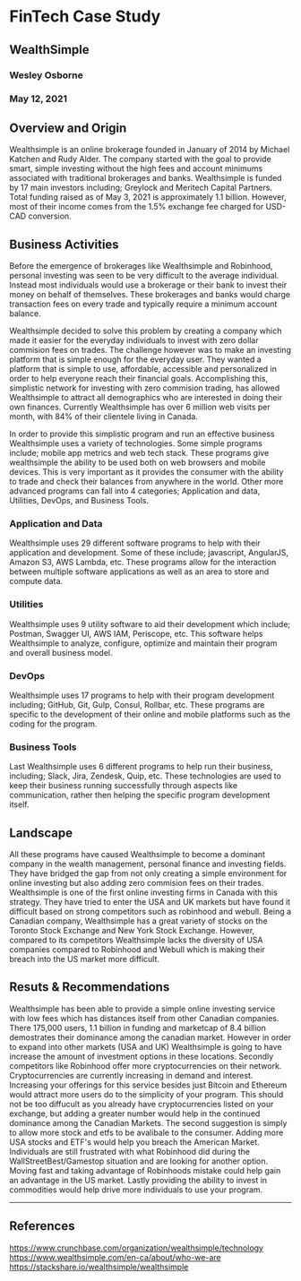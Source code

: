 # FinTech Case Study 
## WealthSimple
### Wesley Osborne
### May 12, 2021

## Overview and Origin

Wealthsimple is an online brokerage founded in January of 2014 by Michael Katchen and Rudy Alder. The company started with the goal to provide smart, simple investing without the high fees and account minimums associated with traditional brokerages and banks. Wealthsimple is funded by 17 main investors including; Greylock and Meritech Capital Partners. Total funding raised as of May 3, 2021 is approximately 1.1 billion. However, most of their income comes from the 1.5% exchange fee charged for USD-CAD conversion. 

## Business Activities

Before the emergence of brokerages like Wealthsimple and Robinhood, personal investing was seen to be very difficult to the average individual. Instead most individuals would use a brokerage or their bank to invest their money on behalf of themselves. These brokerages and banks would charge transaction fees on every trade and typically require a minimum account balance. 

Wealthsimple decided to solve this problem by creating a company which made it easier for the everyday individuals to invest with zero dollar commision fees on trades. The challenge however was to make an investing platform that is simple enough for the everyday user. They wanted a platform that is simple to use, affordable, accessible and personalized in order to help everyone reach their financial goals. Accomplishing this, simplistic network for investing with zero commision trading, has allowed Wealthsimple to attract all demographics who are interested in doing their own finances. Currently Wealthsimple has over 6 million web visits per month, with 84% of their clientele living in Canada.  

In order to provide this simplistic program and run an effective business Wealthsimple uses a variety of technologies. Some simple programs include; mobile app metrics and web tech stack. These programs give wealthsimple the ability to be used both on web browsers and mobile devices. This is very important as it provides the consumer with the ability to trade and check their balances from anywhere in the world. Other more advanced programs can fall into 4 categories; Application and data, Utilities, DevOps, and Business Tools. 

### Application and Data
Wealthsimple uses 29 different software programs to help with their application and development. Some of these include; javascript, AngularJS, Amazon S3, AWS Lambda, etc. These programs allow for the interaction between multiple software applications as well as an area to store and compute data.
### Utilities
Wealthsimple uses 9 utility software to aid their development which include; Postman, Swagger UI, AWS IAM, Periscope, etc. This software helps Wealthsimple to analyze, configure, optimize and maintain their program and overall business model.
### DevOps
Wealthsimple uses 17 programs to help with their program development including; GitHub, Git, Gulp, Consul, Rollbar, etc. These programs are specific to the development of their online and mobile platforms such as the coding for the program.
### Business Tools
Last Wealthsimple uses 6 different programs to help run their business, including; Slack, Jira, Zendesk, Quip, etc. These technologies are used to keep their business running successfully through aspects like communication, rather then helping the specific program development itself.  

## Landscape
All these programs have caused Wealthsimple to become a dominant company in the wealth management, personal finance and investing fields. They have bridged the gap from not only creating a simple environment for online investing but also adding zero commision fees on their trades. Wealthsimple is one of the first online investing firms in Canada with this strategy. They have tried to enter the USA and UK markets but have found it difficult based on strong competitors such as robinhood and webull. Being a Canadian company, Wealthsimple has a great variety of stocks on the Toronto Stock Exchange and New York Stock Exchange. However, compared to its competitors Wealthsimple lacks the diversity of USA companies compared to Robinhood and Webull which is making their breach into the US market more difficult. 

## Resuts & Recommendations

Wealthsimple has been able to provide a simple online investing service with low fees which has distances itself from other Canadian companies. There 175,000 users, 1.1 billion in funding and marketcap of 8.4 billion demostrates their dominance among the canadian market. However in order to expand into other markets (USA and UK) Wealthsimple is going to have increase the amount of investment options in these locations. Secondly competitors like Robinhood offer more cryptocurrencies on their network. Cryptocurrencies are currently increasing in demand and interest. Increasing your offerings for this service besides just Bitcoin and Ethereum would attract more users do to the simplicity of your program. This should not be too diffucult as you already have cryptocurrencies listed on your exchange, but adding a greater number would help in the continued dominance among the Canadian Markets. The second suggestion is simply to allow more stock and etfs to be avalibale to the consumer. Adding more USA stocks and ETF's would help you breach the American Market. Individuals are still frustrated with what Robinhood did during the WallStreetBest/Gamestop situation and are looking for another option. Moving fast and taking advantage of Robinhoods mistake could help gain an advantage in the US market. Lastly providing the ability to invest in commodities would help drive more individuals to use your program.
___

## References
https://www.crunchbase.com/organization/wealthsimple/technology
https://www.wealthsimple.com/en-ca/about/who-we-are
https://stackshare.io/wealthsimple/wealthsimple
